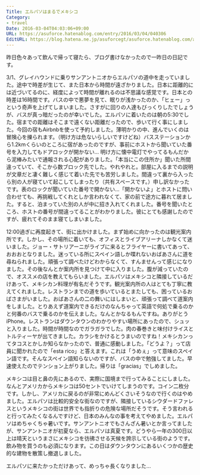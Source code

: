 ```yaml
---
Title: エルパソはまるでメキシコ
Category:
- travel
Date: 2016-03-04T04:03:06+09:00
URL: https://asuforce.hatenablog.com/entry/2016/03/04/040306
EditURL: https://blog.hatena.ne.jp/asuforcegt/asuforce.hatenablog.com/atom/entry/10328537792365686285
---
```


<p>昨日色々あって飲んで帰って寝たら、ブログ書けなかったので一昨日の日記です。</p>
<p>3/1、グレイハウンドに乗りサンアントニオからエルパソの道中を走っていました。途中で時差が生じて、また日本から時間が遠ざかりました。日本に距離的には近づいてるのに、経度によって時間が離れるのは不思議な感覚です。日本との時差は16時間です。バスの中で悪夢を見て、眠りが浅かったのか、「ヒェー」っという奇声を上げてしまいました。さすがに回りの人達もびっくりしたでしょうが、バスが真っ暗だったのが幸いでした。エルパソに着いたのは朝の5:30でした。宿までの距離はそこまで遠くない距離だったので、歩いて行く事にしました。今回の宿もAirbnbを使って予約しました。薄明かりの中、進んでいくのは冒険心を擽られます。（明け方は危ないらしいですけどね）バスステーションから1.2kmくらいのところに宿があったのですが、事前にホストから聞いていた番号を入力してもドアロックが開かない... 明け方に懐中電灯でやってるもんだから泥棒みたいで通報される心配がありました。「本当にこの住所か」聞いた所間違っていて、そこから数ブロック先でした。やれやれと。部屋に入るまでの説明が文章だと凄く難しく感じて着いた先でも苦労しました。間違って裏から入ったら別の人が寝ていて起こしてしまったり（共有スペースです。）申し訳なかったです。表のロックが聞いていた番号で開かない...「開かないよ」とホストに問い合わせても、再挑戦してくれとしか言われなくて、家の前で途方に暮れて居ました。すると、泊まっていた別の人が中に招き入れてくれました。番号を聞いたところ、ホストの番号が間違ってることがわかりました。彼にとても感謝したのですが、疲れてそのまま寝てしまいました。</p>
<p>12:00過ぎに再度起きて、街に出かけました。まず始めに向かったのは観光案内所です。しかし、その場所に着いても、オフィスとライブアリーナしかなくて迷いました。ジョー・サトリアーニがライブに来るとフライヤーに書いてあって、おおおとなりました。迷っている所にスペイン語しか喋れないおばあさんに道を尋ねられました。頑張って調べたけどわからなくて、すんませんって感じになりました。その後なんとか案内所を見つけて中に入りました。腹が減っていたので、オススメの店を教えてもらいました。エルパソはメキシコと隣接しているだけあって、メキシカン料理が有名だそうです。観光案内所の人はとても丁寧に教えてくれました。レストランまでの道を歩いているとまたしても、困っているおばさまがいました。おばあさんの二の舞いにはしまいと、頑張って調べて道案内をしました。とりあえず道案内できるだけのなんちゃって英語で何処で乗るのかと何番のバスで乗るのかを伝えました。なんとかなるもんですね。ありがとうiPhone。レストランはダウンタウンのわかりやすい場所にあったので、シュッと入りました。時間が時間なのでガラガラでした。肉の春巻きと味付けライスとトルティーヤが出てきました。カラシをかけるとうまいのですね！メキシカンってタコスとかしか知らなかったので、普通に感動しました。「どうよ？」って店員に聞かれたので「esta rico」と答えます。これは「うめぇ」って意味のスペイン語です。そんなスペイン語知らないのですが、バスの中で勉強してました。早速使えたのでテンション上がりました。帰りは「gracias」でしめました。</p>
<p>メキシコは目と鼻の先にあるので、実際に国境まで行ってみることにしました。なんとアメリカからメキシコは50セントでいけてしまうのです。コイン二枚分です。しかし、アメリカに戻るのが非常にめんどくさいそうなので行くのはやめました。エルパソは比較的安全な街なのですが、隣接しているシウダードファレスというメキシコの街は世界でも指折りの危険な場所だそうです。そう言われると行ってみたくなるんですけど、日本のみんなの事を考えてやめました。エルパソはめちゃくちゃ暑いです。サンアントニオでもさんざん暑いとか言ってましたが、サンアントニオが初夏なら、エルパソは真夏です。どうやら一年の300日以上は晴天というまさにメキシコを彷彿させる天候を誇示している街のようです。飲み物を買うのも必須になります。この日はダウンタウンにあるいくつかの歴史的な建物を散策し撤退しました。</p>
<p>エルパソに来たかっただけあって、めっちゃ長くなりました...</p>
